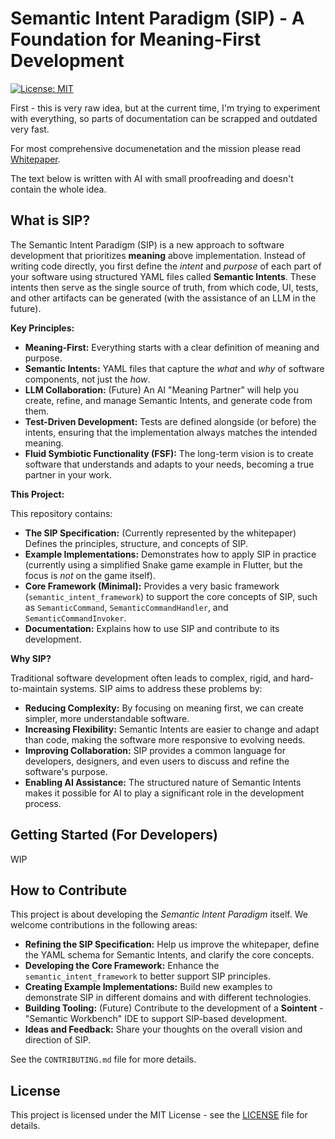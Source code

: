 # Semantic Intent Paradigm (SIP) - A Foundation for Meaning-First Development

[![License: MIT](https://img.shields.io/badge/License-MIT-yellow.svg)](https://opensource.org/licenses/MIT)

First - this is very raw idea, but at the current time, I'm trying to experiment with everything, so parts of documentation can be scrapped and outdated very fast.

For most comprehensive documenetation and the mission please read [Whitepaper](/docs/2025_feb_9_whitepaper_v1.md).

The text below is written with AI with small proofreading and doesn't contain the whole idea.

## What is SIP?

The Semantic Intent Paradigm (SIP) is a new approach to software development that prioritizes **meaning** above implementation. Instead of writing code directly, you first define the _intent_ and _purpose_ of each part of your software using structured YAML files called **Semantic Intents**. These intents then serve as the single source of truth, from which code, UI, tests, and other artifacts can be generated (with the assistance of an LLM in the future).

**Key Principles:**

- **Meaning-First:** Everything starts with a clear definition of meaning and purpose.
- **Semantic Intents:** YAML files that capture the _what_ and _why_ of software components, not just the _how_.
- **LLM Collaboration:** (Future) An AI "Meaning Partner" will help you create, refine, and manage Semantic Intents, and generate code from them.
- **Test-Driven Development:** Tests are defined alongside (or before) the intents, ensuring that the implementation always matches the intended meaning.
- **Fluid Symbiotic Functionality (FSF):** The long-term vision is to create software that understands and adapts to your needs, becoming a true partner in your work.

**This Project:**

This repository contains:

- **The SIP Specification:** (Currently represented by the whitepaper) Defines the principles, structure, and concepts of SIP.
- **Example Implementations:** Demonstrates how to apply SIP in practice (currently using a simplified Snake game example in Flutter, but the focus is _not_ on the game itself).
- **Core Framework (Minimal):** Provides a very basic framework (`semantic_intent_framework`) to support the core concepts of SIP, such as `SemanticCommand`, `SemanticCommandHandler`, and `SemanticCommandInvoker`.
- **Documentation:** Explains how to use SIP and contribute to its development.

**Why SIP?**

Traditional software development often leads to complex, rigid, and hard-to-maintain systems. SIP aims to address these problems by:

- **Reducing Complexity:** By focusing on meaning first, we can create simpler, more understandable software.
- **Increasing Flexibility:** Semantic Intents are easier to change and adapt than code, making the software more responsive to evolving needs.
- **Improving Collaboration:** SIP provides a common language for developers, designers, and even users to discuss and refine the software's purpose.
- **Enabling AI Assistance:** The structured nature of Semantic Intents makes it possible for AI to play a significant role in the development process.

## Getting Started (For Developers)

WIP

## How to Contribute

This project is about developing the _Semantic Intent Paradigm_ itself. We welcome contributions in the following areas:

- **Refining the SIP Specification:** Help us improve the whitepaper, define the YAML schema for Semantic Intents, and clarify the core concepts.
- **Developing the Core Framework:** Enhance the `semantic_intent_framework` to better support SIP principles.
- **Creating Example Implementations:** Build new examples to demonstrate SIP in different domains and with different technologies.
- **Building Tooling:** (Future) Contribute to the development of a **Sointent** - "Semantic Workbench" IDE to support SIP-based development.
- **Ideas and Feedback:** Share your thoughts on the overall vision and direction of SIP.

See the `CONTRIBUTING.md` file for more details.

## License

This project is licensed under the MIT License - see the [LICENSE](LICENSE) file for details.
